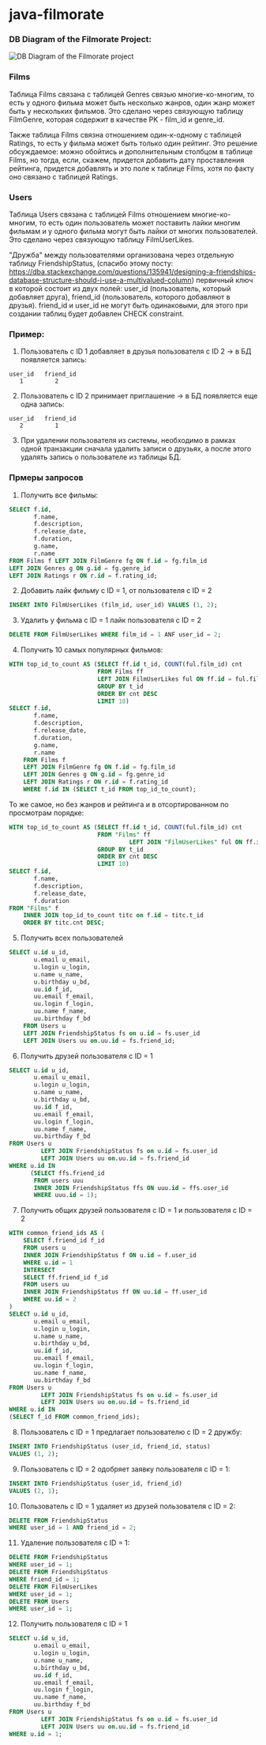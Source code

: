 # java-filmorate

### DB Diagram of the Filmorate Project:

![DB Diagram of the Filmorate project](https://github.com/aasmc/java-filmorate/blob/genres-friends/art/diagram.png)

### Films
Таблица Films связана с таблицей Genres связью многие-ко-многим, то есть у одного фильма
может быть несколько жанров, один жанр может быть у нескольких фильмов. Это сделано через
связующую таблицу FilmGenre, которая содержит в качестве PK - film_id и genre_id.

Также таблица Films связна отношением один-к-одному с таблицей Ratings, то есть у фильма может
быть только один рейтинг. Это решение обсуждаемое: можно обойтись и дополнительным столбцом
в таблице Films, но тогда, если, скажем, придется добавить дату проставления рейтинга, придется 
добавлять и это поле к таблице Films, хотя по факту оно связано с таблицей Ratings.

### Users
Таблица Users связана с таблицей Films отношением многие-ко-многим, то есть один пользователь
может поставить лайки многим фильмам и у одного фильма могут быть лайки от многих пользователей.
Это сделано через связующую таблицу FilmUserLikes. 

"Дружба" между пользователями организована через отдельную таблицу FriendshipStatus,
(спасибо этому посту: https://dba.stackexchange.com/questions/135941/designing-a-friendships-database-structure-should-i-use-a-multivalued-column)
первичный ключ в которой состоит из двух полей: user_id (пользователь, который добавляет друга),
friend_id (пользователь, которого добавляют в друзья). friend_id
и user_id не могут быть одинаковыми, для этого при создании таблиц будет добавлен CHECK constraint.

### Пример:

1. Пользователь с ID 1 добавляет в друзья пользователя с ID 2 -> в БД появляется запись:
```text
user_id   friend_id   
   1         2        
```
2. Пользователь с ID 2 принимает приглашение -> в БД появляется еще одна запись:
```text
user_id   friend_id   
   2         1         
```

3. При удалении пользователя из системы, необходимо в рамках одной транзакции сначала удалить 
записи о друзьях, а после этого удалять запись о пользователе из таблицы БД.

### Прмеры запросов
1. Получить все фильмы:
```sql
SELECT f.id,
       f.name,
       f.description,
       f.release_date,
       f.duration,
       g.name,
       r.name
FROM Films f LEFT JOIN FilmGenre fg ON f.id = fg.film_id
LEFT JOIN Genres g ON g.id = fg.genre_id
LEFT JOIN Ratings r ON r.id = f.rating_id;
```

2. Добавить лайк фильму с ID = 1, от пользователя с ID = 2
```sql
INSERT INTO FilmUserLikes (film_id, user_id) VALUES (1, 2);
```

3. Удалить у фильма с ID = 1 лайк пользователя с ID = 2
```sql
DELETE FROM FilmUserLikes WHERE film_id = 1 ANF user_id = 2;
```
4. Получить 10 самых популярных фильмов:
```sql
WITH top_id_to_count AS (SELECT ff.id t_id, COUNT(ful.film_id) cnt
                         FROM Films ff
                         LEFT JOIN FilmUserLikes ful ON ff.id = ful.film_id
                         GROUP BY t_id
                         ORDER BY cnt DESC
                         LIMIT 10)
SELECT f.id,
       f.name,
       f.description,
       f.release_date,
       f.duration,
       g.name,
       r.name
    FROM Films f 
    LEFT JOIN FilmGenre fg ON f.id = fg.film_id
    LEFT JOIN Genres g ON g.id = fg.genre_id
    LEFT JOIN Ratings r ON r.id = f.rating_id
    WHERE f.id IN (SELECT t_id FROM top_id_to_count);
```
То же самое, но без жанров и рейтинга и в отсортированном по просмотрам порядке: 
```sql
WITH top_id_to_count AS (SELECT ff.id t_id, COUNT(ful.film_id) cnt
                         FROM "Films" ff
                                  LEFT JOIN "FilmUserLikes" ful ON ff.id = ful.film_id
                         GROUP BY t_id
                         ORDER BY cnt DESC
                         LIMIT 10)
SELECT f.id,
       f.name,
       f.description,
       f.release_date,
       f.duration
FROM "Films" f
    INNER JOIN top_id_to_count titc on f.id = titc.t_id
    ORDER BY titc.cnt DESC;
```
5. Получить всех пользователей
```sql
SELECT u.id u_id,
       u.email u_email,
       u.login u_login,
       u.name u_name,
       u.birthday u_bd,
       uu.id f_id,
       uu.email f_email,
       uu.login f_login,
       uu.name f_name,
       uu.birthday f_bd
    FROM Users u 
    LEFT JOIN FriendshipStatus fs on u.id = fs.user_id 
    LEFT JOIN Users uu on.uu.id = fs.friend_id;
```
6. Получить друзей пользователя с ID = 1
```sql
SELECT u.id u_id,
       u.email u_email,
       u.login u_login,
       u.name u_name,
       u.birthday u_bd,
       uu.id f_id,
       uu.email f_email,
       uu.login f_login,
       uu.name f_name,
       uu.birthday f_bd
FROM Users u
         LEFT JOIN FriendshipStatus fs on u.id = fs.user_id
         LEFT JOIN Users uu on.uu.id = fs.friend_id
WHERE u.id IN
      (SELECT ffs.friend_id
       FROM users uuu
       INNER JOIN FriendshipStatus ffs ON uuu.id = ffs.user_id
       WHERE uuu.id = 1);
```
7. Получить общих друзей пользователя с ID = 1 и пользователя с ID = 2
```sql
WITH common_friend_ids AS (
    SELECT f.friend_id f_id
    FROM users u
    INNER JOIN FriendshipStatus f ON u.id = f.user_id
    WHERE u.id = 1
    INTERSECT
    SELECT ff.friend_id f_id
    FROM users uu
    INNER JOIN FriendshipStatus ff ON uu.id = ff.user_id
    WHERE uu.id = 2
)
SELECT u.id u_id,
       u.email u_email,
       u.login u_login,
       u.name u_name,
       u.birthday u_bd,
       uu.id f_id,
       uu.email f_email,
       uu.login f_login,
       uu.name f_name,
       uu.birthday f_bd
FROM Users u
         LEFT JOIN FriendshipStatus fs on u.id = fs.user_id
         LEFT JOIN Users uu on.uu.id = fs.friend_id
WHERE u.id IN
(SELECT f_id FROM common_friend_ids); 
```
8. Пользователь с ID = 1 предлагает пользователю с ID = 2 дружбу:
```sql
INSERT INTO FriendshipStatus (user_id, friend_id, status)
VALUES (1, 2);
```
9. Пользователь с ID = 2 одобряет заявку пользователя с ID = 1:
```sql
INSERT INTO FriendshipStatus (user_id, friend_id)
VALUES (2, 1);
```
10. Пользователь с ID = 1 удаляет из друзей пользователя с ID = 2:
```sql
DELETE FROM FriendshipStatus 
WHERE user_id = 1 AND friend_id = 2;
```
11. Удаление пользователя с ID = 1:
```sql
DELETE FROM FriendshipStatus
WHERE user_id = 1;
DELETE FROM FriendshipStatus 
WHERE friend_id = 1;
DELETE FROM FilmUserLikes
WHERE user_id = 1;
DELETE FROM Users 
WHERE user_id = 1;
```

12. Получить пользователя с ID = 1
```sql
SELECT u.id u_id,
       u.email u_email,
       u.login u_login,
       u.name u_name,
       u.birthday u_bd,
       uu.id f_id,
       uu.email f_email,
       uu.login f_login,
       uu.name f_name,
       uu.birthday f_bd
FROM Users u
         LEFT JOIN FriendshipStatus fs on u.id = fs.user_id
         LEFT JOIN Users uu on.uu.id = fs.friend_id
WHERE u.id = 1;
```